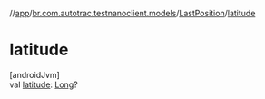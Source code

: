 //[app](../../../index.md)/[br.com.autotrac.testnanoclient.models](../index.md)/[LastPosition](index.md)/[latitude](latitude.md)

# latitude

[androidJvm]\
val [latitude](latitude.md): [Long](https://kotlinlang.org/api/latest/jvm/stdlib/kotlin/-long/index.html)?
